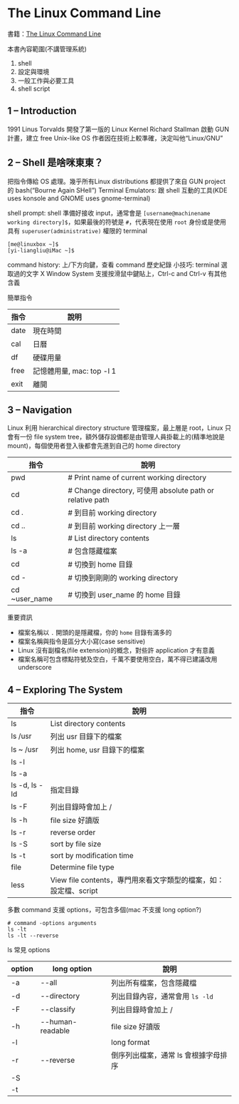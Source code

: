 # The Linux Command Line

書籍：[The Linux Command Line](https://www.amazon.com/Linux-Command-Line-Complete-Introduction/dp/1593273894)

本書內容範圍(不講管理系統)

1. shell
2. 設定與環境
3. 一般工作與必要工具
4. shell script

## 1 – Introduction

1991 Linus Torvalds 開發了第一版的 Linux Kernel
Richard Stallman 啟動 GUN 計畫，建立 free Unix-like OS
作者因在技術上較準確，決定叫他“Linux/GNU”

## 2 – Shell 是啥咪東東？

把指令傳給 OS 處理。幾乎所有Linux distributions 都提供了來自 GUN project 的 bash(“Bourne Again SHell”)
Terminal Emulators: 跟 shell 互動的工具(KDE uses konsole and GNOME uses gnome-terminal)

shell prompt: shell 準備好接收 input，通常會是 `[username@machinename working directory]$`，如果最後的符號是 `#`，代表現在使用 `root` 身份或是使用具有 `superuser(administrative)` 權限的 terminal

```shell
[me@linuxbox ~]$
[yi-liangliu@iMac ~]$
```

command history: 上/下方向鍵，查看 command 歷史紀錄
小技巧: terminal 選取過的文字 X Window System 支援按滑鼠中鍵貼上，Ctrl-c and Ctrl-v 有其他含義

簡單指令

指令 | 說明
---|---
date | 現在時間
cal | 日曆
df | 硬碟用量
free | 記憶體用量, mac: top -l 1 | head -n 10 | grep PhysMem
exit | 離開

## 3 – Navigation

Linux 利用 hierarchical directory structure 管理檔案，最上層是 root，Linux 只會有一份 file system tree，額外儲存設備都是由管理人員掛載上的(精準地說是 mount)，每個使用者登入後都會先進到自己的 home directory

指令 | 說明
---|---
pwd | # Print name of current working directory
cd | # Change directory, 可使用 absolute path or relative path
cd . | # 到目前 working directory
cd .. | # 到目前 working directory 上一層
ls | # List directory contents
ls -a | # 包含隱藏檔案
cd | # 切換到 home 目錄
cd - | # 切換到剛剛的 working directory
cd ~user_name | # 切換到 user_name 的 home 目錄

重要資訊

* 檔案名稱以 `.` 開頭的是隱藏檔，你的 `home` 目錄有滿多的
* 檔案名稱與指令是區分大小寫(case sensitive)
* Linux 沒有副檔名(file extension)的概念，對些許 application 才有意義
* 檔案名稱可包含標點符號及空白，千萬不要使用空白，萬不得已建議改用 underscore

## 4 – Exploring The System

指令 | 說明
---|---
ls | List directory contents
ls /usr | 列出 usr 目錄下的檔案
ls ~ /usr | 列出 home, usr 目錄下的檔案
ls -l |
ls -a |
ls -d, ls -ld | 指定目錄
ls -F| 列出目錄時會加上 /
ls -h | file size 好讀版
ls -r | reverse order
ls -S | sort by file size
ls -t | sort by modification time
file | Determine file type
less | View file contents，專門用來看文字類型的檔案，如：設定檔、script

多數 command 支援 options，可包含多個(mac 不支援 long option?)

```shell
# command -options arguments
ls -lt
ls -lt --reverse
```

ls 常見 options

option | long option | 說明
---|---|---
-a | --all | 列出所有檔案，包含隱藏檔
-d | --directory | 列出目錄內容，通常會用 `ls -ld`
-F | --classify | 列出目錄時會加上 /
-h | --human-readable | file size 好讀版
-l | | long format
-r | --reverse | 倒序列出檔案，通常 ls 會根據字母排序
-S | |
-t | |